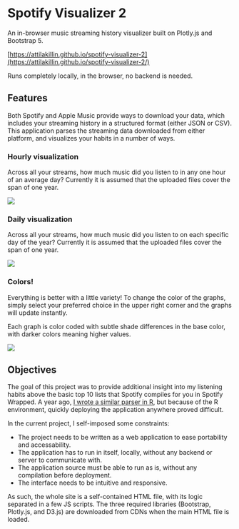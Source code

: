 # Spotify Visualizer 2

An in-browser music streaming history visualizer built on Plotly.js and Bootstrap 5.

[https://attilakillin.github.io/spotify-visualizer-2](https://attilakillin.github.io/spotify-visualizer-2/)

Runs completely locally, in the browser, no backend is needed.

## Features

Both Spotify and Apple Music provide ways to download your data, which includes your streaming history in a structured format
(either JSON or CSV). This application parses the streaming data downloaded from either platform, and visualizes your habits in
a number of ways.

### Hourly visualization

Across all your streams, how much music did you listen to in any one hour of an average day?
Currently it is assumed that the uploaded files cover the span of one year.

![](https://user-images.githubusercontent.com/43002846/208313795-2eeacb76-7bf6-4bd9-9584-4afc76984dc8.png)

### Daily visualization

Across all your streams, how much music did you listen to on each specific day of the year?
Currently it is assumed that the uploaded files cover the span of one year.

![](https://user-images.githubusercontent.com/43002846/208313912-eb0b563f-30d9-4ac1-bf19-89780756f977.png)

### Colors!

Everything is better with a little variety! To change the color of the graphs,
simply select your preferred choice in the upper right corner and the graphs will update instantly.

Each graph is color coded with subtle shade differences in the base color, with darker colors meaning higher values.

![](https://user-images.githubusercontent.com/43002846/208314219-8cbdabfd-96a2-4ea4-8809-eeea15efdea9.png)

## Objectives

The goal of this project was to provide additional insight into my listening habits above the basic top 10 lists
that Spotify compiles for you in Spotify Wrapped. A year ago, [I wrote a similar parser in R](https://github.com/attilakillin/spotify-visualizer),
but because of the R environment, quickly deploying the application anywhere proved difficult.

In the current project, I self-imposed some constraints:

* The project needs to be written as a web application to ease portability and accessability.
* The application has to run in itself, locally, without any backend or server to communicate with.
* The application source must be able to run as is, without any compilation before deployment.
* The interface needs to be intuitive and responsive.

As such, the whole site is a self-contained HTML file, with its logic separated in a few JS scripts. The three required libraries
(Bootstrap, Plotly.js, and D3.js) are downloaded from CDNs when the main HTML file is loaded.
